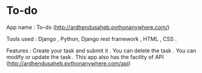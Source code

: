 # To-do
App name : To-do (http://ardhendusaheb.pythonanywhere.com/)


Tools used : Django , Python, Django rest framework , HTML , CSS .

Features :
  Create your task and submit it .
  You can delete the task .
  You can modify or update the task .
  This app also has the facility of API (http://ardhendusaheb.pythonanywhere.com/api)
  
